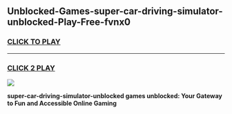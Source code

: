 
## Unblocked-Games-super-car-driving-simulator-unblocked-Play-Free-fvnx0
<h3>
<a href="https://premium76.site?title=super-car-driving-simulator-unblocked&ref=10A">CLICK TO PLAY</a></h3>
<hr>

<h3>
<a href="https://premium76.site?title=super-car-driving-simulator-unblocked&ref=10A">CLICK 2 PLAY</a>
  
</h3>

<a href="https://premium76.site?title=super-car-driving-simulator-unblocked&ref=10A"><img src="https://clearcache.store/games.png"></a>


**super-car-driving-simulator-unblocked games unblocked: Your Gateway to Fun and Accessible Online Gaming**
